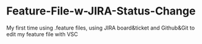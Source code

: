 # Feature-File-w-JIRA-Status-Change
My first time using .feature files, using JIRA board&amp;ticket and Github&amp;Git to edit my feature file with VSC
